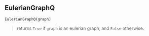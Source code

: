 ## EulerianGraphQ

```
EulerianGraphQ(graph)
```

> returns `True` if `graph` is an eulerian graph, and `False` otherwise.
 
  